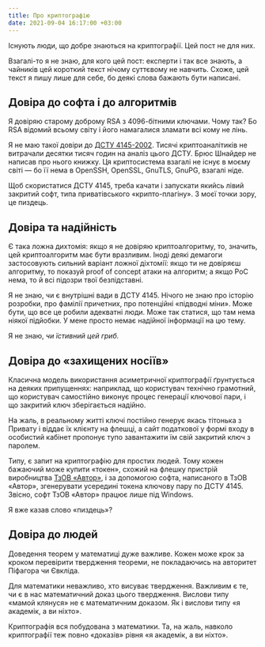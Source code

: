 ```yaml
---
title: Про криптографію
date: 2021-09-04 16:17:00 +03:00
---
```


Існують люди, що добре знаються на криптографії. Цей пост не для них.

Взагалі-то я не знаю, для кого цей пост: експерти і так все знають, а чайників цей короткий текст нічому суттєвому не навчить. Схоже, цей текст я пишу лише для себе, бо деякі слова бажають бути написані.


Довіра до софта і до алгоритмів
-------------------------------

Я довіряю старому доброму RSA з 4096-бітними ключами. Чому так? Бо RSA відомий всьому світу і його намагалися зламати всі кому не лінь.

Я не маю такої довіри до [ДСТУ 4145-2002][1]. Тисячі криптоаналітиків не витрачали десятки тисяч годин на аналіз цього ДСТУ. Брюс Шнайдер не написав про нього книжку. Ця криптосистема взагалі не існує в моєму світі — бо її нема в OpenSSH, OpenSSL, GnuTLS, GnuPG, взагалі ніде.

Щоб скористатися ДСТУ 4145, треба качати і запускати якийсь лівий закритий софт, типа приватівського «крипто-плагіну». З моєї точки зору, це пиздець.


Довіра та надійність
--------------------

Є така ложна дихтомія: якщо я не довіряю криптоалгоритму, то, значить, цей криптоалгоритм має бути вразливим. Іноді деякі демагоги застосовують сильний варіант ложної діхтомії: якщо ти не довіряєш алгоритму, то показуй proof of concept атаки на алгоритм; а якщо PoC нема, то й всі підозри твої безпідставні.

Я не знаю, чи є внутрішні вади в ДСТУ 4145. Нічого не знаю про історію розробки, про фамілії причетних, про потенційні «підводні міни». Може бути, що все це робили адекватні люди. Може так статися, що там нема ніякої підйобки. У мене просто немає надійної інформації на цю тему.

Я не знаю, _чи їстивний цей гриб._


Довіра до «захищених носіїв»
----------------------------

Класична модель використання асиметричної криптографії ґрунтується на деяких припущеннях: наприклад, що користувач технічно грамотний, що користувач самостійно виконує процес генерації ключової пари, і що закритий ключ зберігається надійно.

На жаль, в реальному житті ключі постійно генерує якась тітонька з Привату і віддає їх клієнту на флешці, а сайт податкової у формі входу в особистий кабінет пропонує тупо завантажити їм свій закритий ключ з паролем.

Типу, є запит на криптографію для простих людей. Тому кожен бажаючий може купити «токен», схожий на флешку пристрій виробництва [ТзОВ «Автор»][2], і за допомогою софта, написаного в ТзОВ «Автор», згенерувати усередині токена ключову пару по ДСТУ 4145. Звісно, софт ТзОВ «Автор» працює лише під Windows.

Я вже казав слово «пиздець»?


Довіра до людей
---------------

Доведення теорем у математиці дуже важливе. Кожен може крок за кроком перевірити твердження теореми, не покладаючись на авторитет Піфагора чи Євкліда.

Для математики неважливо, хто висуває твердження. Важливим є те, чи є в нас математичний доказ цього твердження. Вислови типу «мамой клянуся» не є математичним доказом. Як і вислови типу «я академік, а ви ніхто».

Криптографія вся побудована з математики. Та, на жаль, навколо криптографії теж повно «доказів» рівня «я академік, а ви ніхто».

[1]: https://uk.wikipedia.org/wiki/%D0%94%D0%A1%D0%A2%D0%A3_4145-2002
[2]: https://www.avtor.ua/
